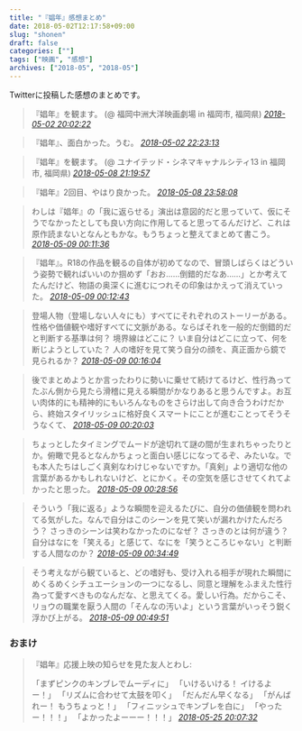 ```yaml
---
title: "『娼年』感想まとめ"
date: 2018-05-02T12:17:58+09:00
slug: "shonen"
draft: false
categories: [""]
tags: ["映画", "感想"]
archives: ["2018-05", "2018-05"]
---
```

Twitterに投稿した感想のまとめです。

> 『娼年』を観ます。 (@ 福岡中洲大洋映画劇場 in 福岡市, 福岡県)
> <cite>[2018-05-02 20:02:22](https://twitter.com/Wakupedia/status/991633992377040896)</cite>

> 『娼年』、面白かった。うむ。
> <cite>[2018-05-02 22:23:13](https://twitter.com/Wakupedia/status/991669441921302528)</cite>

> 『娼年』を観ます。 (@ ユナイテッド・シネマキャナルシティ13 in 福岡市, 福岡県)
> <cite>[2018-05-08 21:19:57](https://twitter.com/Wakupedia/status/993827846996070400)</cite>

> 『娼年』2回目、やはり良かった。
> <cite>[2018-05-08 23:58:08](https://twitter.com/Wakupedia/status/993867652459196416)</cite>

> わしは『娼年』の「我に返らせる」演出は意図的だと思っていて、仮にそうでなかったとしても良い方向に作用してると思ってるんだけど、これは原作読まないとなんともかな。もうちょっと整えてまとめて書こう。
> <cite>[2018-05-09 00:11:36](https://twitter.com/Wakupedia/status/993871040831864832)</cite>

> 『娼年』。R18の作品を観るの自体が初めてなので、冒頭しばらくはどういう姿勢で観ればいいのか掴めず「おお……倒錯的だなあ……」とか考えてたんだけど、物語の奥深くに進むにつれその印象はかえって消えていった。
> <cite>[2018-05-09 00:12:43](https://twitter.com/Wakupedia/status/993871324337459202)</cite>

> 登場人物（登場しない人々にも）すべてにそれぞれのストーリーがある。性格や価値観や嗜好すべてに文脈がある。ならばそれを一般的だ倒錯的だと判断する基準は何？ 境界線はどこに？ いま自分はどこに立って、何を断じようとしていた？ 人の嗜好を見て笑う自分の顔を、真正面から鏡で見られるか？
> <cite>[2018-05-09 00:16:04](https://twitter.com/Wakupedia/status/993872168583774208)</cite>

> 後でまとめようとか言ったわりに勢いに乗せて続けてるけど、性行為ってたぶん側から見たら滑稽に見える瞬間がかなりあると思うんですよ。お互い肉体的にも精神的にもいろんなものをさらけ出して向き合うわけだから、終始スタイリッシュに格好良くスマートにことが進むことってそうそうなくて、
> <cite>[2018-05-09 00:20:03](https://twitter.com/Wakupedia/status/993873169374052357)</cite>

> ちょっとしたタイミングでムードが途切れて謎の間が生まれちゃったりとか。俯瞰で見るとなんかちょっと面白い感じになってるぞ、みたいな。でも本人たちはしごく真剣なわけじゃないですか。「真剣」より適切な他の言葉があるかもしれないけど、とにかく。その空気を感じさせてくれてよかったと思った。
> <cite>[2018-05-09 00:28:56](https://twitter.com/Wakupedia/status/993875403155488768)</cite>

> そういう「我に返る」ような瞬間を迎えるたびに、自分の価値観を問われてる気がした。なんで自分はこのシーンを見て笑いが漏れかけたんだろう？ さっきのシーンは笑わなかったのになぜ？ さっきのとは何が違う？ 自分はなにを「笑える」と感じて、なにを「笑うところじゃない」と判断する人間なのか？
> <cite>[2018-05-09 00:34:49](https://twitter.com/Wakupedia/status/993876885409943553)</cite>

> そう考えながら観ていると、どの嗜好も、受け入れる相手が現れた瞬間にめくるめくシチュエーションの一つになるし、同意と理解をふまえた性行為って愛すべきものなんだな、と思えてくる。愛しい行為。だからこそ、リョウの職業を厭う人間の「そんなの汚いよ」という言葉がいっそう鋭く浮かび上がる。
> <cite>[2018-05-09 00:49:51](https://twitter.com/Wakupedia/status/993880668609236992)</cite>

### おまけ

> 『娼年』応援上映の知らせを見た友人とわし:
> 
> 「まずピンクのキンブレでムーディに」
> 「いけるいける！ イけるよー！」
> 「リズムに合わせて太鼓を叩く」
> 「だんだん早くなる」
> 「がんばれー！ もうちょっと！」
> 「フィニッシュでキンブレを白に」
> 「やったー！！！」
> 「よかったよーーー！！！」
> <cite>[2018-05-25 20:07:32](https://twitter.com/Wakupedia/status/999970213792702464)</cite>